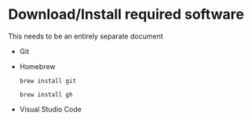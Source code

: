 # Download/Install required software

This needs to be an entirely separate document

- Git
- Homebrew

  ```shell
  brew install git
  ```

  ```shell
  brew install gh
  ```

- Visual Studio Code
